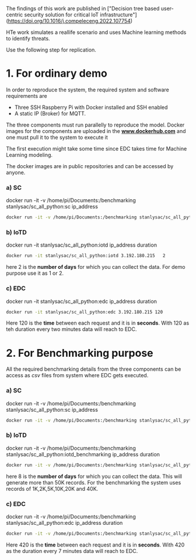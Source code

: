 The findings of this work are published in ["Decision tree based user-centric security solution for critical IoT infrastructure"] (https://doi.org/10.1016/j.compeleceng.2022.107754)

HTe work simulates a reallife scenario and uses Machine learning methods to identify threats.

Use the following step for replication.
# 1. For ordinary demo 
In order to reproduce the system, the required system and software requirements are
* Three SSH Raspberry Pi with Docker installed and SSH enabled
* A static IP (Broker) for MQTT. 

The three components must run parallelly to reproduce the model. Docker images for the components are uploaded in the **www.dockerhub.com** and one must pull it to the system to execute it

The first execution might take some time since EDC takes time for Machine Learning modeling.

The docker images are in public repositories and can be accessed by anyone.

### a) SC
docker run -it -v /home/pi/Documents:/benchmarking stanlysac/sc_all_python:sc ip_address
```bash
docker run -it -v /home/pi/Documents:/benchmarking stanlysac/sc_all_python:sc 3.192.180.215
```

### b) IoTD

docker run -it stanlysac/sc_all_python:iotd ip_address duration
```bash
docker run -it stanlysac/sc_all_python:iotd 3.192.180.215   2
```
here 2 is the **number of days** for which you can collect the data. For demo purpose use it as 1 or 2.

### c) EDC

docker run -it stanlysac/sc_all_python:edc ip_address duration
```bash
docker run -it stanlysac/sc_all_python:edc 3.192.180.215 120
```
Here 120 is the **time** between each request and it is in **seconds**. With 120 as teh duration every two minutes data will reach to EDC.

# 2. For Benchmarking purpose
All the required benchmarking details from the three components can be access as *csv* files from system where EDC gets executed. 
### a) SC
docker run -it -v /home/pi/Documents:/benchmarking stanlysac/sc_all_python:sc ip_address
```bash
docker run -it -v /home/pi/Documents:/benchmarking stanlysac/sc_all_python:sc 3.192.180.215
```

### b) IoTD

docker run -it -v /home/pi/Documents:/benchmarking stanlysac/sc_all_python:iotd_benchmarking ip_address duration
```bash
docker run -it -v /home/pi/Documents:/benchmarking stanlysac/sc_all_python:iotd_benchmarking 3.192.180.215   8
```
here 8 is the **number of days** for which you can collect the data. This will generate more than 50K records.
For the benchmarking the system uses records of 1K,2K,5K,10K,20K and 40K.

### c) EDC

docker run -it -v /home/pi/Documents:/benchmarking stanlysac/sc_all_python:edc ip_address duration
```bash
docker run -it -v /home/pi/Documents:/benchmarking stanlysac/sc_all_python:edc 3.192.180.215   420
```
Here 420 is the **time** between each request and it is in **seconds**. With 420 as the duration every 7 minutes data will reach to EDC.
